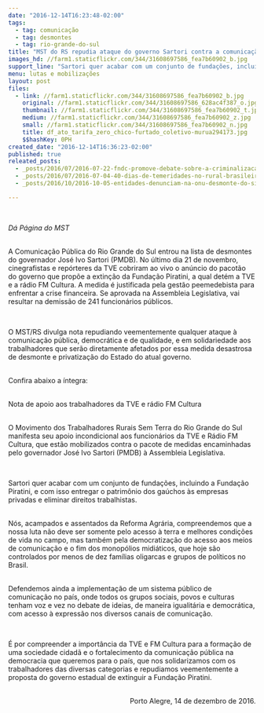 ```yaml
---
date: "2016-12-14T16:23:48-02:00"
tags:
  - tag: comunicação
  - tag: desmontes
  - tag: rio-grande-do-sul
title: "MST do RS repudia ataque do governo Sartori contra a comunicação pública no estado\n"
images_hd: //farm1.staticflickr.com/344/31608697586_fea7b60902_b.jpg
support_line: "Sartori quer acabar com um conjunto de fundações, incluindo a Fundação Piratini, e com isso entregar o patrimônio dos gaúchos às empresas privadas e eliminar direitos trabalhistas"
menu: lutas e mobilizações
layout: post
files:
  - link: //farm1.staticflickr.com/344/31608697586_fea7b60902_b.jpg
    original: //farm1.staticflickr.com/344/31608697586_628ac4f387_o.jpg
    thumbnail: //farm1.staticflickr.com/344/31608697586_fea7b60902_t.jpg
    medium: //farm1.staticflickr.com/344/31608697586_fea7b60902_z.jpg
    small: //farm1.staticflickr.com/344/31608697586_fea7b60902_n.jpg
    title: df_ato_tarifa_zero_chico-furtado_coletivo-murua294173.jpg
    $$hashKey: 0PH
created_date: "2016-12-14T16:36:23-02:00"
published: true
releated_posts:
  - _posts/2016/07/2016-07-22-fndc-promove-debate-sobre-a-criminalizacao-dos-movimentos-sociais-em-brasilia.md
  - _posts/2016/07/2016-07-04-40-dias-de-temeridades-no-rural-brasileiro.md
  - _posts/2016/10/2016-10-05-entidades-denunciam-na-onu-desmonte-do-sistema-de-direitos-humanos-com-pec-241-e-orcamento.md

---
```

<p>&nbsp;</p>

<p><em>D&aacute; P&aacute;gina do MST&nbsp;</em></p>

<p><br />
A Comunica&ccedil;&atilde;o P&uacute;blica do Rio Grande do Sul entrou na lista de desmontes do governador Jos&eacute; Ivo Sartori (PMDB). No &uacute;ltimo dia 21 de novembro, cinegrafistas e rep&oacute;rteres da TVE cobriram ao vivo o an&uacute;ncio do pacot&atilde;o do governo que prop&otilde;e a extin&ccedil;&atilde;o da Funda&ccedil;&atilde;o Piratini, a qual det&eacute;m a TVE e a r&aacute;dio FM Cultura. A medida &eacute; justificada pela gest&atilde;o peemedebista para enfrentar a crise financeira. Se aprovada na Assembleia Legislativa, vai resultar na demiss&atilde;o de 241 funcion&aacute;rios p&uacute;blicos.</p>

<p>&nbsp;</p>

<p>O MST/RS divulga nota repudiando veementemente qualquer ataque &agrave; comunica&ccedil;&atilde;o p&uacute;blica, democr&aacute;tica e de qualidade, e em solidariedade aos trabalhadores que ser&atilde;o diretamente afetados por essa medida desastrosa de desmonte e privatiza&ccedil;&atilde;o do Estado do atual governo.</p>

<p><br />
Confira abaixo a &iacute;ntegra:</p>

<p><br />
Nota de apoio aos trabalhadores da TVE e r&aacute;dio FM Cultura</p>

<p><br />
O Movimento dos Trabalhadores Rurais Sem Terra do Rio Grande do Sul manifesta seu apoio incondicional aos funcion&aacute;rios da TVE e R&aacute;dio FM Cultura, que est&atilde;o mobilizados contra o pacote de medidas encaminhadas pelo governador Jos&eacute; Ivo Sartori (PMDB) &agrave; Assembleia Legislativa.</p>

<p>&nbsp;</p>

<p>Sartori quer acabar com um conjunto de funda&ccedil;&otilde;es, incluindo a Funda&ccedil;&atilde;o Piratini, e com isso entregar o patrim&ocirc;nio dos ga&uacute;chos &agrave;s empresas privadas e eliminar direitos trabalhistas.</p>

<p><br />
N&oacute;s, acampados e assentados da Reforma Agr&aacute;ria, compreendemos que a nossa luta n&atilde;o deve ser somente pelo acesso &agrave; terra e melhores condi&ccedil;&otilde;es de vida no campo, mas tamb&eacute;m pela democratiza&ccedil;&atilde;o do acesso aos meios de comunica&ccedil;&atilde;o e o fim dos monop&oacute;lios midi&aacute;ticos, que hoje s&atilde;o controlados por menos de dez fam&iacute;lias oligarcas e grupos de pol&iacute;ticos no Brasil.</p>

<p><br />
Defendemos ainda a implementa&ccedil;&atilde;o de um sistema p&uacute;blico de comunica&ccedil;&atilde;o no pa&iacute;s, onde todos os grupos sociais, povos e culturas tenham voz e vez no debate de ideias, de maneira igualit&aacute;ria e democr&aacute;tica, com acesso &agrave; express&atilde;o nos diversos canais de comunica&ccedil;&atilde;o.</p>

<p>&nbsp;</p>

<p>&Eacute; por compreender a import&acirc;ncia da TVE e FM Cultura para a forma&ccedil;&atilde;o de uma sociedade cidad&atilde; e o fortalecimento da comunica&ccedil;&atilde;o p&uacute;blica na democracia que queremos para o pa&iacute;s, que nos solidarizamos com os trabalhadores das diversas categorias e repudiamos veementemente a proposta do governo estadual de extinguir a Funda&ccedil;&atilde;o Piratini.</p>

<p style="text-align: right;"><br />
Porto Alegre, 14 de dezembro de 2016.</p>

